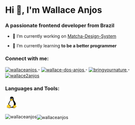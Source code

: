 # Hi 👋, I'm Wallace Anjos
### A passionate frontend developer from Brazil

- 🔭 I’m currently working on [Matcha-Design-System](https://matcha-guide.netlify.app/)

- 🌱 I’m currently learning **to be a better programmer**

### Connect with me:
<p align="left">
  <a href="https://codepen.io/wallaceanjos" target="blank">
    <img align="center" src="https://i.ibb.co/F3tFYhS/codepen-line.png" alt="wallaceanjos" height="24" width="24" />
  </a> -
  <a href="https://linkedin.com/in/wallace-dos-anjos" target="blank">
    <img align="center" src="https://i.ibb.co/d7mSQP1/linkedin-fill.png" alt="wallace-dos-anjos" height="24" width="24" />
  </a> -
  <a href="https://instagram.com/bringyournature" target="blank">
    <img align="center" src="https://i.ibb.co/NT447hW/instagram-line.png" alt="bringyournature" height="24" width="24" />
  </a> -
  <a href="https://www.behance.net/wallace2anjos" target="blank">
    <img align="center" src="https://i.ibb.co/k8zyXcQ/behance-line.png" alt="wallace2anjos" height="24" width="24" />
  </a> 
</p>

### Languages and Tools:
<p align="left"> <a href="https://www.linux.org/" target="_blank" rel="noreferrer"> <img src="https://raw.githubusercontent.com/devicons/devicon/master/icons/linux/linux-original.svg" alt="linux" width="40" height="40"/> </a> </p>

<p>
  <img align="left" src="https://github-readme-stats.vercel.app/api/top-langs?username=wallaceanjos&show_icons=true&locale=en&layout=compact" alt="wallaceanjos" />
  <img align="center" src="https://github-readme-stats.vercel.app/api?username=wallaceanjos&show_icons=true&locale=pt-br" alt="wallaceanjos" />
</p>

